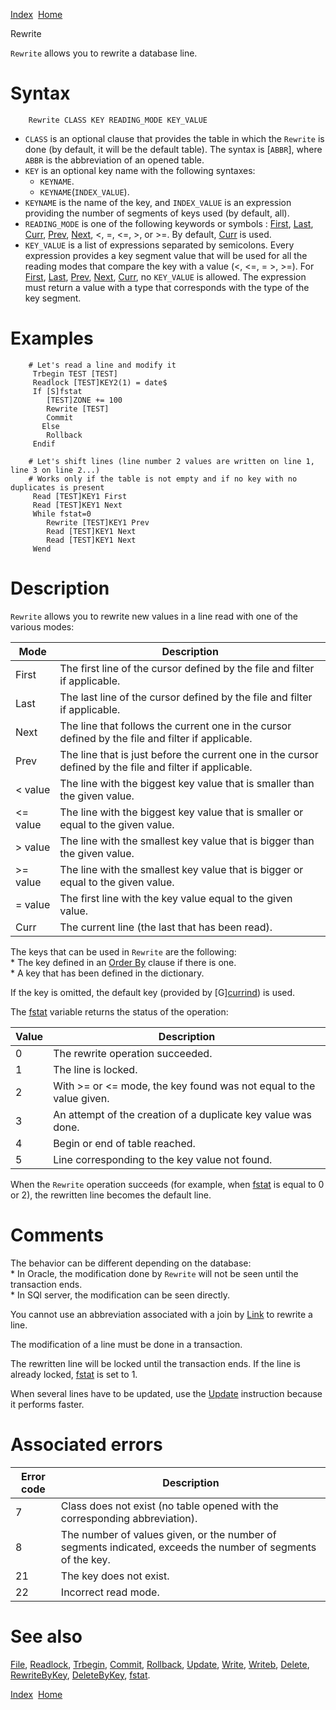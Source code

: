 [Index](index.html)  [Home](getting-started_home.html)

Rewrite

`Rewrite` allows you to rewrite a database line.

# Syntax

```
    Rewrite CLASS KEY READING_MODE KEY_VALUE
```

* `CLASS` is an optional clause that provides the table in which the `Rewrite` is done (by default, it will be the default table). The syntax is [`ABBR`], where `ABBR` is the abbreviation of an opened table.
* `KEY` is an optional key name with the following syntaxes:
  + `KEYNAME`.
  + `KEYNAME`(`INDEX_VALUE`).
* `KEYNAME` is the name of the key, and `INDEX_VALUE` is an expression providing the number of segments of keys used (by default, all).
* `READING_MODE` is one of the following keywords or symbols : [First](4gl_first.html), [Last](4gl_last.html), [Curr](4gl_curr.html), [Prev](4gl_prev.html), [Next](4gl_next.html), <, =, <=, >, or >=. By default, [Curr](4gl_curr.html) is used.
* `KEY_VALUE` is a list of expressions separated by semicolons. Every expression provides a key segment value that will be used for all the reading modes that compare the key with a value (<, <=, = >, >=). For [First](4gl_first.html), [Last](4gl_last.html), [Prev](4gl_prev.html), [Next](4gl_next.html), [Curr](4gl_curr.html), no `KEY_VALUE` is allowed. The expression must return a value with a type that corresponds with the type of the key segment.

# Examples

```
    # Let's read a line and modify it
     Trbegin TEST [TEST]
     Readlock [TEST]KEY2(1) = date$
     If [S]fstat
        [TEST]ZONE += 100
        Rewrite [TEST]
        Commit
       Else
        Rollback
     Endif

    # Let's shift lines (line number 2 values are written on line 1, line 3 on line 2...)
    # Works only if the table is not empty and if no key with no duplicates is present
     Read [TEST]KEY1 First
     Read [TEST]KEY1 Next
     While fstat=0
        Rewrite [TEST]KEY1 Prev
        Read [TEST]KEY1 Next
        Read [TEST]KEY1 Next
     Wend
```

# Description

`Rewrite` allows you to rewrite new values in a line read with one of the various modes:

| Mode | Description |
| --- | --- |
| First | The first line of the cursor defined by the file and filter if applicable. |
| Last | The last line of the cursor defined by the file and filter if applicable. |
| Next | The line that follows the current one in the cursor defined by the file and filter if applicable. |
| Prev | The line that is just before the current one in the cursor defined by the file and filter if applicable. |
| < value | The line with the biggest key value that is smaller than the given value. |
| <= value | The line with the biggest key value that is smaller or equal to the given value. |
| > value | The line with the smallest key value that is bigger than the given value. |
| >= value | The line with the smallest key value that is bigger or equal to the given value. |
| = value | The first line with the key value equal to the given value. |
| Curr | The current line (the last that has been read). |

The keys that can be used in `Rewrite` are the following:  
\* The key defined in an [Order By](4gl_order-by.html) clause if there is one.  
\* A key that has been defined in the dictionary.

If the key is omitted, the default key (provided by [G][currind](4gl_currind.html)) is used.

The [fstat](4gl_fstat.html) variable returns the status of the operation:

| Value | Description |
| --- | --- |
| 0 | The rewrite operation succeeded. |
| 1 | The line is locked. |
| 2 | With >= or <= mode, the key found was not equal to the value given. |
| 3 | An attempt of the creation of a duplicate key value was done. |
| 4 | Begin or end of table reached. |
| 5 | Line corresponding to the key value not found. |

When the `Rewrite` operation succeeds (for example, when [fstat](4gl_fstat.html) is equal to 0 or 2), the rewritten line becomes the default line.

# Comments

The behavior can be different depending on the database:  
\* In Oracle, the modification done by `Rewrite` will not be seen until the transaction ends.  
\* In SQl server, the modification can be seen directly.

You cannot use an abbreviation associated with a join by [Link](4gl_link.html) to rewrite a line.

The modification of a line must be done in a transaction.

The rewritten line will be locked until the transaction ends. If the line is already locked, [fstat](4gl_fstat.html) is set to 1.

When several lines have to be updated, use the [Update](4gl_update.html) instruction because it performs faster.

# Associated errors

| Error code | Description |
| --- | --- |
| 7 | Class does not exist (no table opened with the corresponding abbreviation). |
| 8 | The number of values given, or the number of segments indicated, exceeds the number of segments of the key. |
| 21 | The key does not exist. |
| 22 | Incorrect read mode. |

# See also

[File](4gl_file.html), [Readlock](4gl_readlock.html), [Trbegin](4gl_trbegin.html), [Commit](4gl_commit.html), [Rollback](4gl_rollback.html), [Update](4gl_update.html), [Write](4gl_write.html), [Writeb](4gl_writeb.html), [Delete](4gl_delete.html), [RewriteByKey](4gl_rewritebykey.html), [DeleteByKey](4gl_deletebykey.html), [fstat](4gl_fstat.html).

  

[Index](index.html)  [Home](getting-started_home.html)